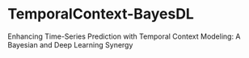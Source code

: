 # TemporalContext-BayesDL
Enhancing Time-Series Prediction with Temporal Context Modeling: A Bayesian and Deep Learning Synergy
